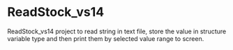 # ReadStock_vs14

ReadStock_vs14 project to read string in text file, store the value in structure variable type and then print them by selected value range to screen.
